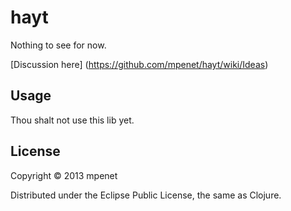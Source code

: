# hayt

Nothing to see for now.

[Discussion here] (https://github.com/mpenet/hayt/wiki/Ideas)

## Usage

Thou shalt not use this lib yet.

## License

Copyright © 2013 mpenet

Distributed under the Eclipse Public License, the same as Clojure.
